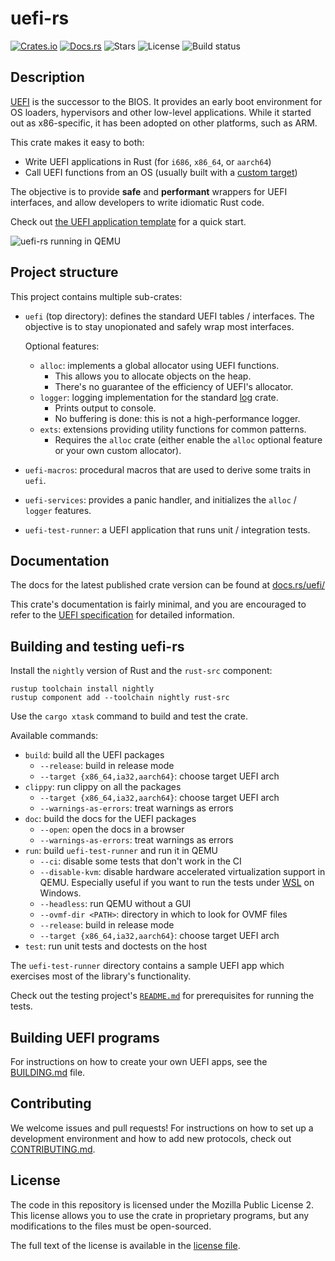 # uefi-rs

[![Crates.io](https://img.shields.io/crates/v/uefi)](https://crates.io/crates/uefi)
[![Docs.rs](https://docs.rs/uefi/badge.svg)](https://docs.rs/uefi)
![Stars](https://img.shields.io/github/stars/rust-osdev/uefi-rs)
![License](https://img.shields.io/github/license/rust-osdev/uefi-rs)
![Build status](https://github.com/rust-osdev/uefi-rs/workflows/Rust/badge.svg)

## Description

[UEFI] is the successor to the BIOS. It provides an early boot environment for
OS loaders, hypervisors and other low-level applications. While it started out
as x86-specific, it has been adopted on other platforms, such as ARM.

This crate makes it easy to both:
  - Write UEFI applications in Rust (for `i686`, `x86_64`, or `aarch64`)
  - Call UEFI functions from an OS (usually built with a [custom target][rustc-custom])

The objective is to provide **safe** and **performant** wrappers for UEFI interfaces,
and allow developers to write idiomatic Rust code.

Check out [the UEFI application template](template) for a quick start.

[UEFI]: https://en.wikipedia.org/wiki/Unified_Extensible_Firmware_Interface
[rustc-custom]: https://doc.rust-lang.org/rustc/targets/custom.html

![uefi-rs running in QEMU](https://imgur.com/SFPSVuO.png)

## Project structure

This project contains multiple sub-crates:

- `uefi` (top directory): defines the standard UEFI tables / interfaces.
  The objective is to stay unopionated and safely wrap most interfaces.

  Optional features:
  - `alloc`: implements a global allocator using UEFI functions.
    - This allows you to allocate objects on the heap.
    - There's no guarantee of the efficiency of UEFI's allocator.
  - `logger`: logging implementation for the standard [log] crate.
    - Prints output to console.
    - No buffering is done: this is not a high-performance logger.
  - `exts`: extensions providing utility functions for common patterns.
    - Requires the `alloc` crate (either enable the `alloc` optional feature or your own custom allocator).

- `uefi-macros`: procedural macros that are used to derive some traits in `uefi`.

- `uefi-services`: provides a panic handler, and initializes the `alloc` / `logger` features.

- `uefi-test-runner`: a UEFI application that runs unit / integration tests.

[log]: https://github.com/rust-lang-nursery/log

## Documentation

The docs for the latest published crate version can be found at
[docs.rs/uefi/](https://docs.rs/uefi/)

This crate's documentation is fairly minimal, and you are encouraged to refer to
the [UEFI specification][spec] for detailed information.

[spec]: http://www.uefi.org/specifications

## Building and testing uefi-rs

Install the `nightly` version of Rust and the `rust-src` component:
```
rustup toolchain install nightly
rustup component add --toolchain nightly rust-src
```

Use the `cargo xtask` command to build and test the crate.

Available commands:
- `build`: build all the UEFI packages
  - `--release`: build in release mode
  - `--target {x86_64,ia32,aarch64}`: choose target UEFI arch
- `clippy`: run clippy on all the packages
  - `--target {x86_64,ia32,aarch64}`: choose target UEFI arch
  - `--warnings-as-errors`: treat warnings as errors
- `doc`: build the docs for the UEFI packages
  - `--open`: open the docs in a browser
  - `--warnings-as-errors`: treat warnings as errors
- `run`: build `uefi-test-runner` and run it in QEMU
  - `--ci`: disable some tests that don't work in the CI
  - `--disable-kvm`: disable hardware accelerated virtualization support in QEMU.
                     Especially useful if you want to run the tests under
                     [WSL](https://docs.microsoft.com/en-us/windows/wsl) on Windows.
  - `--headless`: run QEMU without a GUI
  - `--ovmf-dir <PATH>`: directory in which to look for OVMF files
  - `--release`: build in release mode
  - `--target {x86_64,ia32,aarch64}`: choose target UEFI arch
- `test`: run unit tests and doctests on the host

The `uefi-test-runner` directory contains a sample UEFI app which exercises
most of the library's functionality.

Check out the testing project's [`README.md`](uefi-test-runner/README.md) for
prerequisites for running the tests.

## Building UEFI programs

For instructions on how to create your own UEFI apps, see the [BUILDING.md](BUILDING.md) file.

## Contributing

We welcome issues and pull requests! For instructions on how to set up a development
environment and how to add new protocols, check out [CONTRIBUTING.md](CONTRIBUTING.md).

## License

The code in this repository is licensed under the Mozilla Public License 2.
This license allows you to use the crate in proprietary programs, but any modifications to the files must be open-sourced.

The full text of the license is available in the [license file](LICENSE).
